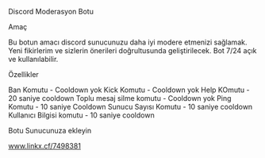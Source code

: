 Discord Moderasyon Botu


Amaç

Bu botun amacı discord sunucunuzu daha iyi modere etmenizi sağlamak. Yeni fikirlerim ve sizlerin önerileri doğrultusunda geliştirilecek. Bot 7/24 açık ve kullanılabilir.


Özellikler


Ban Komutu - Cooldown yok
Kick Komutu - Cooldown yok
Help KOmutu - 20 saniye cooldown
Toplu mesaj silme komutu - Cooldown yok
Ping Komutu - 10 saniye Cooldown
Sunucu Sayısı Komutu - 10 saniye cooldown
Kullanıcı Bilgisi komutu - 10 saniye cooldown



Botu Sunucunuza ekleyin


www.linkx.cf/7498381
